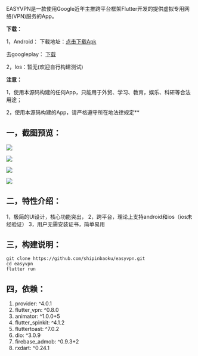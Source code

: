 EASYVPN是一款使用Google近年主推跨平台框架Flutter开发的提供虚拟专用网络(VPN)服务的App。

**下载：**

1，Android：
下载地址：[点击下载Apk](https://www.easyvpn.app/app/1.0.1/app-release.apk "点击下载Apk")

去googleplay： [下载](https://play.google.com/store/apps/details?id=app.easyvpn "下载")



2，Ios：暂无(欢迎自行构建测试)


**注意：**

1，使用本源码构建的任何App，只能用于外贸、学习、教育，娱乐、科研等合法用途；

2，使用本源码构建的App，请严格遵守所在地法律规定**

## 一，截图预览：
![](https://www.easyvpn.app/app/screen/device-2020-08-02-011036.png)

![](https://www.easyvpn.app/app/screen/device-2020-08-02-011124.png)

![](https://www.easyvpn.app/app/screen/device-2020-08-02-011147.png)

![](https://www.easyvpn.app/app/screen/device-2020-08-02-011158.png)


## 二，特性介绍：
1，极简的UI设计，核心功能突出，
2，跨平台，理论上支持android和ios（ios未经验证）
3，用户无需安装证书，简单易用

## 三，构建说明：


```shell
git clone https://github.com/shipinbaoku/easyvpn.git
cd easyvpn
flutter run
```

## 四，依赖：
1.  provider: ^4.0.1
2.   flutter_vpn: ^0.8.0
3.   animator: ^1.0.0+5
4.   flutter_spinkit: ^4.1.2
5.   fluttertoast: ^7.0.2
6.   dio: ^3.0.9
7.   firebase_admob: ^0.9.3+2
8.   rxdart: ^0.24.1


